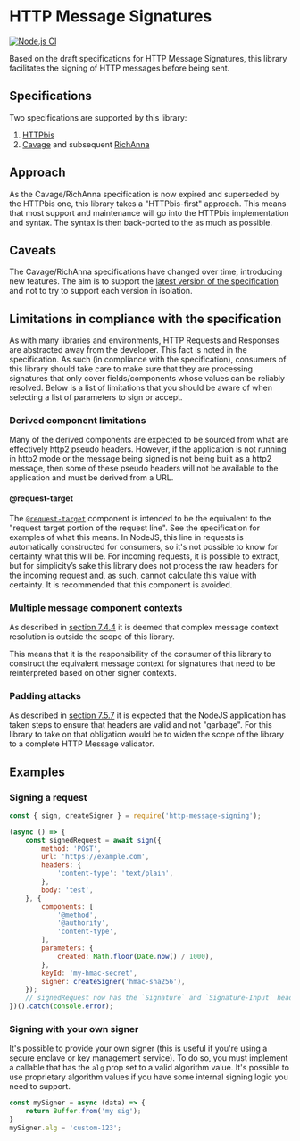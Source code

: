 # HTTP Message Signatures

[![Node.js CI](https://github.com/dhensby/node-http-message-signatures/actions/workflows/nodejs.yml/badge.svg)](https://github.com/dhensby/node-http-message-signatures/actions/workflows/nodejs.yml)

Based on the draft specifications for HTTP Message Signatures, this library facilitates the signing
of HTTP messages before being sent.

## Specifications

Two specifications are supported by this library:

1. [HTTPbis](https://datatracker.ietf.org/doc/html/draft-ietf-httpbis-message-signatures)
2. [Cavage](https://datatracker.ietf.org/doc/html/draft-cavage-http-signatures) and subsequent [RichAnna](https://datatracker.ietf.org/doc/html/draft-richanna-http-message-signatures)

## Approach

As the Cavage/RichAnna specification is now expired and superseded by the HTTPbis one, this library takes a
"HTTPbis-first" approach. This means that most support and maintenance will go into the HTTPbis
implementation and syntax. The syntax is then back-ported to the as much as possible.

## Caveats

The Cavage/RichAnna specifications have changed over time, introducing new features. The aim is to support
the [latest version of the specification](https://datatracker.ietf.org/doc/html/draft-richanna-http-message-signatures)
and not to try to support each version in isolation.

## Limitations in compliance with the specification

As with many libraries and environments, HTTP Requests and Responses are abstracted away from the
developer. This fact is noted in the specification. As such (in compliance with the specification),
consumers of this library should take care to make sure that they are processing signatures that
only cover fields/components whose values can be reliably resolved. Below is a list of limitations
that you should be aware of when selecting a list of parameters to sign or accept.

### Derived component limitations

Many of the derived components are expected to be sourced from what are effectively http2 pseudo
headers. However, if the application is not running in http2 mode or the message being signed is
not being built as a http2 message, then some of these pseudo headers will not be available to the
application and must be derived from a URL.

#### @request-target

The [`@request-target`](https://datatracker.ietf.org/doc/html/draft-ietf-httpbis-message-signatures#section-2.2.5)
component is intended to be the equivalent to the "request target portion of the request line".
See the specification for examples of what this means. In NodeJS, this line in requests is automatically
constructed for consumers, so it's not possible to know for certainty what this will be. For incoming
requests, it is possible to extract, but for simplicity’s sake this library does not process the raw
headers for the incoming request and, as such, cannot calculate this value with certainty. It is
recommended that this component is avoided.

### Multiple message component contexts

As described in [section 7.4.4](https://datatracker.ietf.org/doc/html/draft-ietf-httpbis-message-signatures#section-7.4.4)
it is deemed that complex message context resolution is outside the scope of this library.

This means that it is the responsibility of the consumer of this library to construct the equivalent
message context for signatures that need to be reinterpreted based on other signer contexts.


### Padding attacks

As described in [section 7.5.7](https://datatracker.ietf.org/doc/html/draft-ietf-httpbis-message-signatures-13#section-7.5.7)
it is expected that the NodeJS application has taken steps to ensure that headers are valid and not
"garbage". For this library to take on that obligation would be to widen the scope of the library to
a complete HTTP Message validator.

## Examples

### Signing a request

```js
const { sign, createSigner } = require('http-message-signing');

(async () => {
    const signedRequest = await sign({
        method: 'POST',
        url: 'https://example.com',
        headers: {
            'content-type': 'text/plain',
        },
        body: 'test',
    }, {
        components: [
            '@method',
            '@authority',
            'content-type',
        ],
        parameters: {
            created: Math.floor(Date.now() / 1000),
        },
        keyId: 'my-hmac-secret',
        signer: createSigner('hmac-sha256'),
    });
    // signedRequest now has the `Signature` and `Signature-Input` headers
})().catch(console.error);
```

### Signing with your own signer

It's possible to provide your own signer (this is useful if you're using a secure enclave or key
management service). To do so, you must implement a callable that has the `alg` prop set to a valid
algorithm value. It's possible to use proprietary algorithm values if you have some internal signing
logic you need to support.

```js
const mySigner = async (data) => {
    return Buffer.from('my sig');
}
mySigner.alg = 'custom-123';
```
